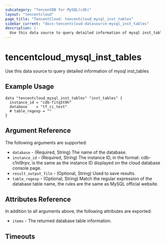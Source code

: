 ```yaml
---
subcategory: "TencentDB for MySQL(cdb)"
layout: "tencentcloud"
page_title: "TencentCloud: tencentcloud_mysql_inst_tables"
sidebar_current: "docs-tencentcloud-datasource-mysql_inst_tables"
description: |-
  Use this data source to query detailed information of mysql inst_tables
---
```


# tencentcloud_mysql_inst_tables

Use this data source to query detailed information of mysql inst_tables

## Example Usage

```hcl
data "tencentcloud_mysql_inst_tables" "inst_tables" {
  instance_id = "cdb-fitq5t9h"
  database    = "tf_ci_test"
  # table_regexp = ""
}
```

## Argument Reference

The following arguments are supported:

* `database` - (Required, String) The name of the database.
* `instance_id` - (Required, String) The instance ID, in the format: cdb-c1nl9rpv, is the same as the instance ID displayed on the cloud database console page.
* `result_output_file` - (Optional, String) Used to save results.
* `table_regexp` - (Optional, String) Match the regular expression of the database table name, the rules are the same as MySQL official website.

## Attributes Reference

In addition to all arguments above, the following attributes are exported:

* `items` - The returned database table information.


## Timeouts

<no value>


